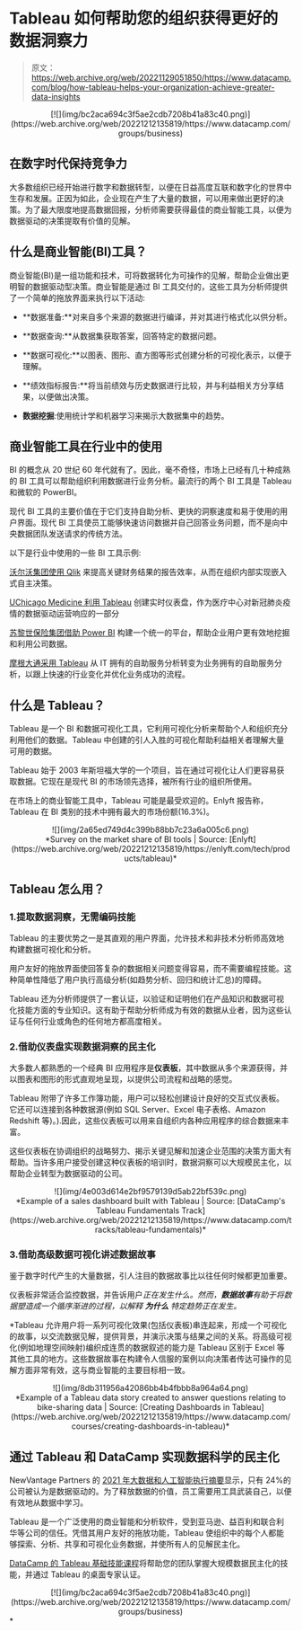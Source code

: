 # Tableau 如何帮助您的组织获得更好的数据洞察力

> 原文：<https://web.archive.org/web/20221129051850/https://www.datacamp.com/blog/how-tableau-helps-your-organization-achieve-greater-data-insights>

<center>[![](img/bc2aca694c3f5ae2cdb7208b41a83c40.png)](https://web.archive.org/web/20221212135819/https://www.datacamp.com/groups/business)</center>

## 在数字时代保持竞争力

大多数组织已经开始进行数字和数据转型，以便在日益高度互联和数字化的世界中生存和发展。正因为如此，企业现在产生了大量的数据，可以用来做出更好的决策。为了最大限度地提高数据回报，分析师需要获得最佳的商业智能工具，以便为数据驱动的决策提取有价值的见解。

## 什么是商业智能(BI)工具？

商业智能(BI)是一组功能和技术，可将数据转化为可操作的见解，帮助企业做出更明智的数据驱动型决策。商业智能是通过 BI 工具交付的，这些工具为分析师提供了一个简单的拖放界面来执行以下活动:

*   **数据准备:**对来自多个来源的数据进行编译，并对其进行格式化以供分析。

*   **数据查询:**从数据集获取答案，回答特定的数据问题。

*   **数据可视化:**以图表、图形、直方图等形式创建分析的可视化表示，以便于理解。

*   **绩效指标报告:**将当前绩效与历史数据进行比较，并与利益相关方分享结果，以便做出决策。

*   **数据挖掘**:使用统计学和机器学习来揭示大数据集中的趋势。

## 商业智能工具在行业中的使用

BI 的概念从 20 世纪 60 年代就有了。因此，毫不奇怪，市场上已经有几十种成熟的 BI 工具可以帮助组织利用数据进行业务分析。最流行的两个 BI 工具是 Tableau 和微软的 PowerBI。

现代 BI 工具的主要价值在于它们支持自助分析、更快的洞察速度和易于使用的用户界面。现代 BI 工具使员工能够快速访问数据并自己回答业务问题，而不是向中央数据团队发送请求的传统方法。

以下是行业中使用的一些 BI 工具示例:

[沃尔沃集团使用 Qlik](https://web.archive.org/web/20221212135819/https://www.qlik.com/us/resource-library/volvo-groups-journey-to-data-adoption-and-collaboration-with-qlik) 来提高关键财务结果的报告效率，从而在组织内部实现嵌入式自主决策。

[UChicago Medicine 利用 Tableau](https://web.archive.org/web/20221212135819/https://www.tableau.com/solutions/customer/uchicago-medicines-data-driven-response-covid-19) 创建实时仪表盘，作为医疗中心对新冠肺炎疫情的数据驱动运营响应的一部分

[苏黎世保险集团借助 Power BI](https://web.archive.org/web/20221212135819/https://customers.microsoft.com/en-us/story/854431-zurich-insurance-azure-power-bi) 构建一个统一的平台，帮助企业用户更有效地挖掘和利用公司数据。

[摩根大通采用 Tableau](https://web.archive.org/web/20221212135819/https://www.tableau.com/solutions/customer/jpmorgan-chase-chooses-tableau-enable-self-service-analytics-keeping-rapid) 从 IT 拥有的自助服务分析转变为业务拥有的自助服务分析，以跟上快速的行业变化并优化业务成功的流程。

## 什么是 Tableau？

Tableau 是一个 BI 和数据可视化工具，它利用可视化分析来帮助个人和组织充分利用他们的数据。Tableau 中创建的引人入胜的可视化帮助利益相关者理解大量可用的数据。

Tableau 始于 2003 年斯坦福大学的一个项目，旨在通过可视化让人们更容易获取数据。它现在是现代 BI 的市场领先选择，被所有行业的组织所使用。

在市场上的商业智能工具中，Tableau 可能是最受欢迎的。Enlyft 报告称，Tableau 在 BI 类别的技术中拥有最大的市场份额(16.3%)。

<center>![](img/2a65ed749d4c399b88bb7c23a6a005c6.png)</center>

<center>*Survey on the market share of BI tools | Source: [Enlyft](https://web.archive.org/web/20221212135819/https://enlyft.com/tech/products/tableau)*</center>

## Tableau 怎么用？

### 1.提取数据洞察，无需编码技能

Tableau 的主要优势之一是其直观的用户界面，允许技术和非技术分析师高效地构建数据可视化和分析。

用户友好的拖放界面使回答复杂的数据相关问题变得容易，而不需要编程技能。这种简单性降低了用户执行高级分析(如趋势分析、回归和统计汇总)的障碍。

Tableau 还为分析师提供了一套认证，以验证和证明他们在产品知识和数据可视化技能方面的专业知识。这有助于帮助分析师成为有效的数据从业者，因为这些认证与任何行业或角色的任何地方都高度相关。

### 2.借助仪表盘实现数据洞察的民主化

大多数人都熟悉的一个经典 BI 应用程序是**仪表板**，其中数据从多个来源获得，并以图表和图形的形式直观地呈现，以提供公司流程和战略的感觉。

Tableau 附带了许多工作簿功能，用户可以轻松创建设计良好的交互式仪表板。它还可以连接到各种数据源(例如 SQL Server、Excel 电子表格、Amazon Redshift 等)。).因此，这些仪表板可以用来自组织内各种应用程序的综合数据来丰富。

这些仪表板在协调组织的战略努力、揭示关键见解和加速企业范围的决策方面大有帮助。当许多用户接受创建这种仪表板的培训时，数据洞察可以大规模民主化，以帮助企业转型为数据驱动的公司。

<center>![](img/4e003d614e2bf9579139d5ab22bf539c.png)</center>

<center>*Example of a sales dashboard built with Tableau | Source: [DataCamp's Tableau Fundamentals Track](https://web.archive.org/web/20221212135819/https://www.datacamp.com/tracks/tableau-fundamentals)*</center>

### 3.借助高级数据可视化讲述数据故事

鉴于数字时代产生的大量数据，引人注目的数据故事比以往任何时候都更加重要。

仪表板非常适合监控数据，并告诉用户*正在发生什么。然而，**数据故事**有助于将数据塑造成一个循序渐进的过程，以解释 ***为什么*** 特定趋势正在发生。*

 *Tableau 允许用户将一系列可视化效果(包括仪表板)串连起来，形成一个可视化的故事，以交流数据见解，提供背景，并演示决策与结果之间的关系。将高级可视化(例如地理空间映射)编织成连贯的数据叙述的能力是 Tableau 区别于 Excel 等其他工具的地方。这些数据故事在构建令人信服的案例以向决策者传达可操作的见解方面非常有效，这与商业智能的主要目标相一致。

<center>![](img/8db311956a42086bb4b4fbbb8a964a64.png)</center>

<center>*Example of a Tableau data story created to answer questions relating to bike-sharing data | Source: [Creating Dashboards in Tableau](https://web.archive.org/web/20221212135819/https://www.datacamp.com/courses/creating-dashboards-in-tableau)*</center>

## 通过 Tableau 和 DataCamp 实现数据科学的民主化

NewVantage Partners 的 [2021 年大数据和人工智能执行摘要](https://web.archive.org/web/20221212135819/https://www.newvantage.com/thoughtleadership)显示，只有 24%的公司被认为是数据驱动的。为了释放数据的价值，员工需要用工具武装自己，以便有效地从数据中学习。

Tableau 是一个广泛使用的商业智能和分析软件，受到亚马逊、益百利和联合利华等公司的信任。凭借其用户友好的拖放功能，Tableau 使组织中的每个人都能够探索、分析、共享和可视化业务数据，并使所有人的见解民主化。

[DataCamp 的 Tableau 基础技能课程](https://web.archive.org/web/20221212135819/https://www.datacamp.com/tracks/tableau-fundamentals)将帮助您的团队掌握大规模数据民主化的技能，并通过 Tableau 的桌面专家认证。

<center>[![](img/bc2aca694c3f5ae2cdb7208b41a83c40.png)](https://web.archive.org/web/20221212135819/https://www.datacamp.com/groups/business)</center>*